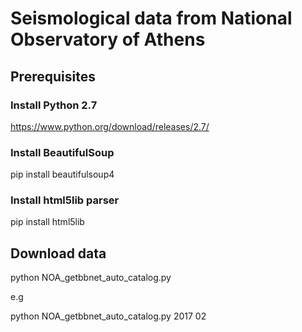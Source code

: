 # Seismological data from National Observatory of Athens
## Prerequisites
### Install Python 2.7
https://www.python.org/download/releases/2.7/
### Install BeautifulSoup 
pip install beautifulsoup4
### Install html5lib parser
pip install html5lib

## Download data
python NOA_getbbnet_auto_catalog.py <YYYY> <MM>

e.g

python NOA_getbbnet_auto_catalog.py 2017 02
